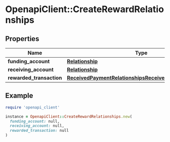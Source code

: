 # OpenapiClient::CreateRewardRelationships

## Properties

| Name | Type | Description | Notes |
| ---- | ---- | ----------- | ----- |
| **funding_account** | [**Relationship**](Relationship.md) |  | [optional] |
| **receiving_account** | [**Relationship**](Relationship.md) |  |  |
| **rewarded_transaction** | [**ReceivedPaymentRelationshipsReceivePaymentTransaction**](ReceivedPaymentRelationshipsReceivePaymentTransaction.md) |  | [optional] |

## Example

```ruby
require 'openapi_client'

instance = OpenapiClient::CreateRewardRelationships.new(
  funding_account: null,
  receiving_account: null,
  rewarded_transaction: null
)
```

